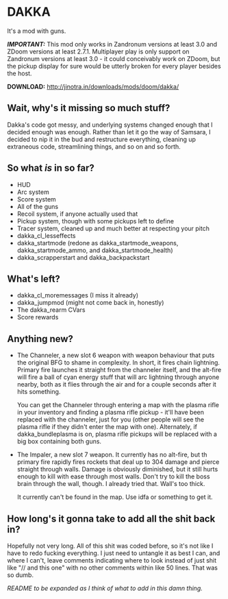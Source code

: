 # DAKKA

It's a mod with guns.

***IMPORTANT:*** This mod only works in Zandronum versions at least 3.0 and
ZDoom versions at least 2.7.1. Multiplayer play is only support on Zandronum
versions at least 3.0 - it could conceivably work on ZDoom, but the pickup
display for sure would be utterly broken for every player besides the host.

**DOWNLOAD:** http://jinotra.in/downloads/mods/doom/dakka/


## Wait, why's it missing so much stuff?

Dakka's code got messy, and underlying systems changed enough that I decided
enough was enough. Rather than let it go the way of Samsara, I decided to nip
it in the bud and restructure everything, cleaning up extraneous code,
streamlining things, and so on and so forth.

## So what *is* in so far?

* HUD
* Arc system
* Score system
* All of the guns
* Recoil system, if anyone actually used that
* Pickup system, though with some pickups left to define
* Tracer system, cleaned up and much better at respecting your pitch
* dakka\_cl\_lesseffects
* dakka\_startmode (redone as dakka\_startmode\_weapons, dakka\_startmode\_ammo, and dakka\_startmode\_health)
* dakka\_scrapperstart and dakka\_backpackstart


## What's left?

* dakka\_cl\_moremessages (I miss it already)
* dakka\_jumpmod (might not come back in, honestly)
* The dakka\_rearm CVars
* Score rewards


## Anything new?

* The Channeler, a new slot 6 weapon with weapon behaviour that puts the original
  BFG to shame in complexity. In short, it fires chain lightning. Primary fire
  launches it straight from the channeler itself, and the alt-fire will fire
  a ball of cyan energy stuff that will arc lightning through anyone nearby,
  both as it flies through the air and for a couple seconds after it hits something.

  You can get the Channeler through entering a map with the plasma rifle in
  your inventory and finding a plasma rifle pickup - it'll have been replaced
  with the channeler, just for you (other people will see the plasma rifle if
  they didn't enter the map with one). Alternately, if dakka\_bundleplasma is
  on, plasma rifle pickups will be replaced with a big box containing both guns.

* The Impaler, a new slot 7 weapon. It currently has no alt-fire, but th
  primary fire rapidly fires rockets that deal up to 304 damage and pierce
  straight through walls. Damage is obviously diminished, but it still hurts
  enough to kill with ease through most walls. Don't try to kill the boss brain
  through the wall, though. I already tried that. Wall's too thick.

  It currently can't be found in the map. Use idfa or something to get it.


## How long's it gonna take to add all the shit back in?

Hopefully not very long. All of this shit was coded before, so it's not like I
have to redo fucking everything. I just need to untangle it as best I can, and
where I can't, leave comments indicating where to look instead of just shit like
"// and this one" with no other comments within like 50 lines. That was so dumb.


*README to be expanded as I think of what to add in this damn thing.*
